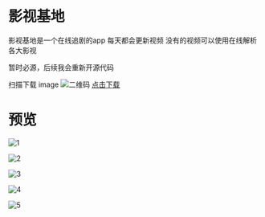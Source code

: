 # 影视基地
影视基地是一个在线追剧的app
每天都会更新视频
没有的视频可以使用在线解析各大影视

暂时必源，后续我会重新开源代码

扫描下载
image
![二维码](image/qr.png)
[点击下载](https://api.hostize.com/files/wWLe1eQGp0/download/file.apk "点击下载")
# 预览
![1](image/1.jpg)

![2](image/2.jpg)

![3](image/3.jpg)

![4](image/4.jpg)

![5](image/5.jpg)
